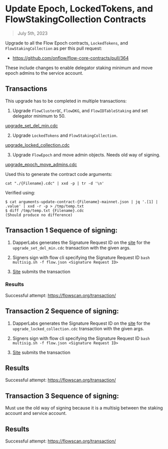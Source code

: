 # Update Epoch, LockedTokens, and FlowStakingCollection Contracts

> July 5th, 2023

Upgrade to all the Flow Epoch contracts, `LockedTokens`, and `FlowStakingCollection` as per this pull request:

- https://github.com/onflow/flow-core-contracts/pull/364

These include changes to enable delegator staking minimum
and move epoch admins to the service account.

## Transactions

This upgrade has to be completed in multiple transactions:

1. Upgrade `FlowClusterQC`, `FlowDKG`, and `FlowIDTableStaking` and set delegator minimum to 50.

[upgrade_set_del_min.cdc](./upgrade_set_del_min.cdc)

2. Upgrade `LockedTokens` and `FlowStakingCollection`.

[upgrade_locked_collection.cdc](upgrade_locked_collection.cdc)

3. Upgrade `FlowEpoch` and move admin objects. Needs old way of signing.

[upgrade_epoch_move_admins.cdc](./upgrade_epoch_move_admins.cdc)

Used this to generate the contract code arguments:

`cat "./{Filename}.cdc" | xxd -p | tr -d '\n'`

Verified using:
```
$ cat arguments-update-contract-{Filename}-mainnet.json | jq '.[1] | .value' | xxd -r -p > /tmp/temp.txt
$ diff /tmp/temp.txt {Filename}.cdc
(Should produce no difference)
```

## Transaction 1 Sequence of signing: 

1. DapperLabs generates the Signature Request ID on the [site]() for the `upgrade_set_del_min.cdc` transaction with the given args.

2. Signers sign with flow cli specifying the Signature Request ID
`bash multisig.sh -f flow.json <Signature Request ID>`

3. [Site](https://flow-multisig-git-service-account-onflow.vercel.app/mainnet) submits the transaction

### Results

Successful attempt:
https://flowscan.org/transaction/

## Transaction 2 Sequence of signing: 

1. DapperLabs generates the Signature Request ID on the [site]() for the `upgrade_locked_collection.cdc` transaction with the given args.

2. Signers sign with flow cli specifying the Signature Request ID
`bash multisig.sh -f flow.json <Signature Request ID>`

3. [Site](https://flow-multisig-git-service-account-onflow.vercel.app/mainnet) submits the transaction

## Results

Successful attempt:
https://flowscan.org/transaction/


## Transaction 3 Sequence of signing: 

Must use the old way of signing because it is a multisig between the staking account and service account.



## Results

Successful attempt:
https://flowscan.org/transaction/


